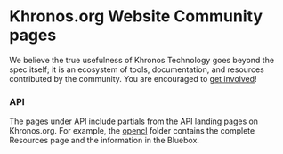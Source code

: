 # Khronos.org Website Community pages

We believe the true usefulness of Khronos Technology goes beyond the spec itself; it is an ecosystem of tools, documentation, and resources contributed by the community. You are encouraged to [get involved](https://github.com/KhronosGroup/Khronosdotorg)!

### API
The pages under API include partials from the API landing pages on Khronos.org. For example, the [opencl](https://github.com/KhronosGroup/Khronosdotorg/api/opencl) folder contains the complete Resources page and the information in the Bluebox.
